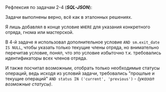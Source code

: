 Рефлексия по задачам 2-4 (_**SQL-JSON**_):  

Задачи выполнены верно, всё как в эталонных решениях.  

Я лишь добавлял в конце условие `WHERE` для указания конкретного отряда, гнома или мастерской.

В 4-й задаче я использовал дополнительное условие `AND sm.exit_date IS NULL`, чтобы указать только текущие члены отряда,
но внимательно перечитав условие, понял, что это условие избыточно т.к. требовались идентификаторы всех членов отряда.

И также посчитал возможным, отобрать только необходимые статусы операций, ведь исходя из условий задачи,
требовались "прошлые и текущие операций" `AND status IN ('current', 'previous')` - _(указал возможные статусы)_.